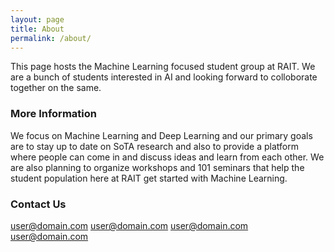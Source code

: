 ```yaml
---
layout: page
title: About
permalink: /about/
---
```


This page hosts the Machine Learning focused student group at RAIT. We are a bunch of students interested in AI and looking forward to colloborate together on the same. 

### More Information

We focus on Machine Learning and Deep Learning and our primary goals are to stay up to date on SoTA research and also to provide a platform where people can come in and discuss ideas and learn from each other. We are also planning to organize workshops and 101 seminars that help the student population here at RAIT get started with Machine Learning. 


### Contact Us

[user@domain.com](mailto:user@domain.com)
[user@domain.com](mailto:user@domain.com)
[user@domain.com](mailto:user@domain.com)
[user@domain.com](mailto:user@domain.com)
